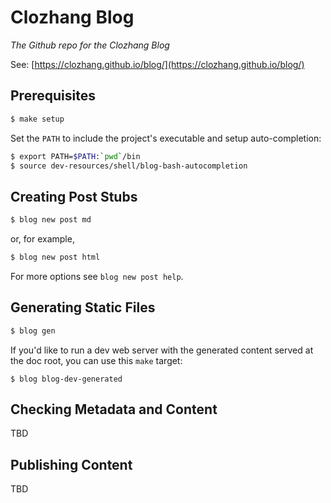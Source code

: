 # Clozhang Blog

*The Github repo for the Clozhang Blog*

See: [https://clozhang.github.io/blog/](https://clozhang.github.io/blog/)

## Prerequisites

```bash
$ make setup
```

Set the `PATH` to include the project's executable and setup auto-completion:

```bash
$ export PATH=$PATH:`pwd`/bin
$ source dev-resources/shell/blog-bash-autocompletion
```


## Creating Post Stubs

```bash
$ blog new post md
```

or, for example,

```bash
$ blog new post html
```

For more options see `blog new post help`.


## Generating Static Files

```bash
$ blog gen
```

If you'd like to run a dev web server with the generated content served at the
doc root, you can use this `make` target:

```
$ blog blog-dev-generated
```


## Checking Metadata and Content

TBD


## Publishing Content

TBD
